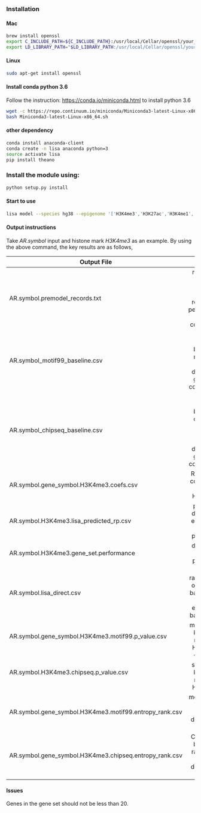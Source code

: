 ### Installation

#### Mac

``` bash
brew install openssl
export C_INCLUDE_PATH=${C_INCLUDE_PATH}:/usr/local/Cellar/openssl/your_version/include
export LD_LIBRARY_PATH="$LD_LIBRARY_PATH:/usr/local/Cellar/openssl/your_version/lib/"
```

#### Linux
``` bash
sudo apt-get install openssl
```

#### Install conda python 3.6

Follow the instruction: https://conda.io/miniconda.html to install python 3.6

``` bash
wget -c https://repo.continuum.io/miniconda/Miniconda3-latest-Linux-x86_64.sh
bash Miniconda3-latest-Linux-x86_64.sh
```

#### other dependency

``` bash
conda install anaconda-client
conda create -n lisa anaconda python=3
source activate lisa
pip install theano
```

### Install the module using:

``` bash
python setup.py install
```

#### Start to use

``` bash
lisa model --species hg38 --epigenome '['H3K4me3','H3K27ac','H3K4me1','DNase']' --cluster=True --covariates=True --prefix test --threads 12 AR.symbol ESR1.symbol
```


#### Output instructions

Take *AR.symbol* input and histone mark *H3K4me3* as an example. By using the above command, the key results are as follows, 

| Output File        | Content           | Instruction  |
| ------------- |:-------------:| -----:|
| AR.symbol.premodel_records.txt | regulatory potential cluster-based regression performance and coefficients |  one row is PRAUC,AUC,lambda, 2nd row is coefficients | 
| AR.symbol_motif99_baseline.csv | baseline method based on motif hits between differential gene and control gene | one row is motif_id|TF_name,p-value  | 
| AR.symbol_chipseq_baseline.csv | baseline method based on chip-seq peak number between differential gene and control gene | one row is CistromeID|TF_name,p-value |
| AR.symbol.gene_symbol.H3K4me3.coefs.csv     | Regression coefficients for H3K4me3 | one row is CistromeID,coefficient,cell type, cell line, tissue | 
| AR.symbol.H3K4me3.lisa_predicted_rp.csv | predicted differential expression log probability    |  one row is refseq,log probability |
| AR.symbol.H3K4me3.gene_set.performance | differential gene prediction | one row is AUC,PRAUC|
| AR.symbol.lisa_direct.csv |BETA TF ranks based on random background or epigenetic background |one row is CistromeID|TF_name,p_value|
| AR.symbol.gene_symbol.H3K4me3.motif99.p_value.csv     | motif insilco knockout result for H3K4me3 | one row is motif_id|TF_name,p-value |
| AR.symbol.H3K4me3.chipseq.p_value.csv | TF ChIP-seq insilco knockout result for H3K4me3 | one row is motif_id|TF_name,p-value |
| AR.symbol.gene_symbol.H3K4me3.motif99.entropy_rank.csv      | motif-based TF ranks from KL divergence method  |   one row is  motif_id|TF_name,KLD,rank|
| AR.symbol.gene_symbol.H3K4me3.chipseq.entropy_rank.csv      | ChIP-seq-based TF ranks from KL divergence method  |   one row is  motif_id|TF_name,KLD,rank|

#### Issues
Genes in the gene set should not be less than 20.
